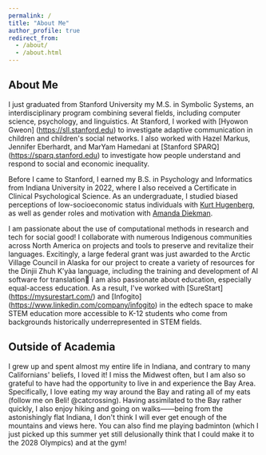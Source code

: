 ```yaml
---
permalink: /
title: "About Me"
author_profile: true
redirect_from: 
  - /about/
  - /about.html
---
```


## About Me
I just graduated from Stanford University my M.S. in Symbolic Systems, an interdisciplinary program combining several fields, including computer science, psychology, and linguistics. At Stanford, I worked with [Hyowon Gweon] (https://sll.stanford.edu) to investigate adaptive communication in children and children's social networks. I also worked with Hazel Markus, Jennifer Eberhardt, and MarYam Hamedani at [Stanford SPARQ] (https://sparq.stanford.edu) to investigate how people understand and respond to social and economic inequality.

Before I came to Stanford, I earned my B.S. in Psychology and Informatics from Indiana University in 2022, where I also received a Certificate in Clinical Psychological Science. As an undergraduate, I studied biased perceptions of low-socioeconomic status individuals with [Kurt Hugenberg](https://hugenberg.lab.indiana.edu/index.html), as well as gender roles and motivation with [Amanda Diekman](https://socialroles.lab.indiana.edu/index.html).

I am passionate about the use of computational methods in research and tech for social good! I collaborate with numerous Indigenous communities across North America on projects and tools to preserve and revitalize their languages. Excitingly, a large federal grant was just awarded to the Arctic Village Council in Alaska for our project to create a variety of resources for the Dinjii Zhuh Kʼyàa language, including the training and development of AI software for translation🥳 I am also passionate about education, especially equal-access education. As a result, I've worked with [SureStart] (https://mysurestart.com/) and [Infogito] (https://www.linkedin.com/company/infogito) in the edtech space to make STEM education more accessible to K-12 students who come from backgrounds historically underrepresented in STEM fields.

## Outside of Academia
I grew up and spent almost my entire life in Indiana, and contrary to many Californians' beliefs, I loved it! I miss the Midwest often, but I am also so grateful to have had the opportunity to live in and experience the Bay Area. Specifically, I love eating my way around the Bay and rating all of my eats (follow me on Beli! @catcrossing). Having assimilated to the Bay rather quickly, I also enjoy hiking and going on walks——being from the astonishingly flat Indiana, I don't think I will ever get enough of the mountains and views here. You can also find me playing badminton (which I just picked up this summer yet still delusionally think that I could make it to the 2028 Olympics) and at the gym! 

